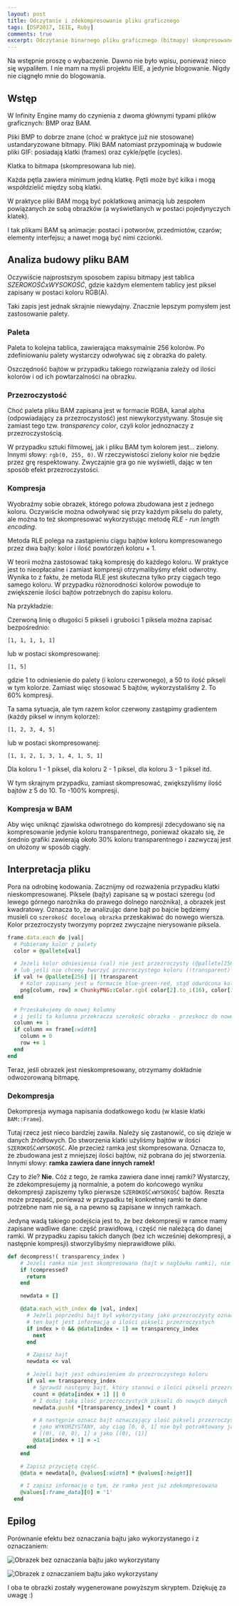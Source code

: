 ```yaml
---
layout: post
title: Odczytanie i zdekompresowanie pliku graficznego
tags: [DSP2017, IEIE, Ruby]
comments: true
excerpt: Odczytanie binarnego pliku graficznego (bitmapy) skompresowanego metodą RLE (run length encoding).
---
```


Na wstępnie proszę o wybaczenie. Dawno nie było wpisu, ponieważ nieco się wypaliłem.
I nie mam na myśli projektu IEIE, a jedynie blogowanie. Nigdy nie ciągnęło mnie do blogowania.

## Wstęp

W Infinity Engine mamy do czynienia z dwoma głównymi typami plików graficznych: BMP oraz BAM.

Pliki BMP to dobrze znane (choć w praktyce już nie stosowane) ustandaryzowane bitmapy. Pliki BAM natomiast przypominają w budowie pliki GIF: posiadają klatki (frames) oraz cykle/pętle (cycles). 

Klatka to bitmapa (skompresowana lub nie).

Każda pętla zawiera minimum jedną klatkę. Pętli może być kilka i mogą współdzielić między sobą klatki.

W praktyce pliki BAM mogą być poklatkową animacją lub zespołem powiązanych ze sobą obrazków (a wyświetlanych w postaci pojedynyczych klatek).

I tak plikami BAM są animacje: postaci i potworów, przedmiotów, czarów; elementy interfejsu; a nawet mogą być nimi czcionki.

## Analiza budowy pliku BAM

Oczywiście najprostszym sposobem zapisu bitmapy jest tablica *SZEROKOŚĆxWYSOKOŚĆ*, gdzie każdym elementem tablicy jest piksel zapisany w postaci koloru RGB(A).

Taki zapis jest jednak skrajnie niewydajny. Znacznie lepszym pomysłem jest zastosowanie palety.

### Paleta

Paleta to kolejna tablica, zawierająca maksymalnie 256 kolorów. Po zdefiniowaniu palety wystarczy odwoływać się z obrazka do palety.

Oszczędność bajtów w przypadku takiego rozwiązania zależy od ilości kolorów i od ich powtarzalności na obrazku.

### Przezroczystość

Choć paleta pliku BAM zapisana jest w formacie RGBA, kanał alpha (odpowiadający za przezroczystość) jest niewykorzystywany. Stosuje się zamiast tego tzw. *transparency color*, czyli kolor jednoznaczy z przezroczystością.

W przypadku sztuki filmowej, jak i pliku BAM tym kolorem jest... zielony. Innymi słowy: `rgb(0, 255, 0)`. W rzeczywistości zielony kolor nie będzie przez grę respektowany. Zwyczajnie gra go nie wyświetli, dając w ten sposób efekt przezroczystości.

### Kompresja

Wyobraźmy sobie obrazek, którego połowa zbudowana jest z jednego koloru. Oczywiście można odwoływać się przy każdym pikselu do palety, ale można to też skompresować wykorzystując metodę *RLE - run length encoding*.

Metoda RLE polega na zastąpieniu ciągu bajtów koloru kompresowanego przez dwa bajty: kolor i ilość powtórzeń koloru + 1.

W teorii można zastosować taką kompresję do każdego koloru. W praktyce jest to nieopłacalne i zamiast kompresji otrzymalibyśmy efekt odwrotny. Wynika to z faktu, że metoda RLE jest skuteczna tylko przy ciągach tego samego koloru. W przypadku różnorodności kolorów powoduje to zwiększenie ilości bajtów potrzebnych do zapisu koloru.

Na przykładzie:

Czerwoną linię o długości 5 pikseli i grubości 1 piksela można zapisać bezpośrednio:

```
[1, 1, 1, 1, 1]
```

lub w postaci skompresowanej:

```
[1, 5]
```

gdzie 1 to odniesienie do palety (i koloru czerwonego), a 50 to ilość pikseli w tym kolorze. Zamiast więc stosować 5 bajtów, wykorzystaliśmy 2. To 60% kompresji.

Ta sama sytuacja, ale tym razem kolor czerwony zastąpimy gradientem (każdy piksel w innym kolorze):

```
[1, 2, 3, 4, 5]
```

lub w postaci skompresowanej:

```
[1, 1, 2, 1, 3, 1, 4, 1, 5, 1]
```

Dla koloru 1 - 1 piksel, dla koloru 2 - 1 piksel, dla koloru 3 - 1 piksel itd.

W tym skrajnym przypadku, zamiast skompresować, zwiększyliśmy ilość bajtów z 5 do 10. To -100% kompresji.

### Kompresja w BAM

Aby więc uniknąć zjawiska odwrotnego do kompresji zdecydowano się na kompresowanie jedynie koloru transparentnego, ponieważ okazało się, że średnio grafiki zawierają około 30% koloru transparentnego i zazwyczaj jest on ułożony w sposób ciągły.

## Interpretacja pliku

Pora na odrobinę kodowania. Zacznijmy od rozważenia przypadku klatki nieskompresowanej. Piksele (bajty) zapisane są w postaci szeregu (od lewego górnego narożnika do prawego dolnego narożnika), a obrazek jest kwadratowy. Oznacza to, że analizując dane bajt po bajcie będziemy musieli co `szerokość docelową obrazka` przeskakiwać do nowego wiersza. Kolor przezroczysty tworzymy poprzez zwyczajne nierysowanie piksela.

```ruby
frame.data.each do |val|
  # Pobieramy kolor z palety
  color = @pallete[val]

  # Jeżeli kolor odniesienia (val) nie jest przezroczysty (@pallete[256])
  # lub jeśli nie chcemy tworzyć przezroczystego koloru (!transparent)
  if val != @pallete[256] || !transparent
    # Kolor zapisany jest w formacie blue-green-red, stąd odwrócona kolejność kolorów
    png[column, row] = ChunkyPNG::Color.rgb( color[2].to_i(16), color[1].to_i(16), color[0].to_i(16) )
  end

  # Przeskakujemy do nowej kolumny
  # i jeśli ta kolumna przekracza szerokość obrazka - przeskocz do nowego wiersza, do kolumny 0
  column += 1
  if column == frame[:width]
    column = 0
    row += 1
  end
end
```

Teraz, jeśli obrazek jest nieskompresowany, otrzymamy dokładnie odwozorowaną bitmapę.

### Dekompresja

Dekompresja wymaga napisania dodatkowego kodu (w klasie klatki `BAM::Frame`).

Tutaj rzecz jest nieco bardziej zawiła. Należy się zastanowić, co się dzieje w danych źródłowych. Do stworzenia klatki użyliśmy bajtów w ilości `SZEROKOŚĆxWYSOKOŚĆ`. Ale przecież ramka jest skompresowana. Oznacza to, że zbudowana jest z mniejszej ilości bajtów, niż pobrana do jej stworzenia. Innymi słowy: **ramka zawiera dane innych ramek!**

Czy to źle? **Nie**. Cóż z tego, że ramka zawiera dane innej ramki? Wystarczy, że zdekompresujemy ją normalnie, a potem do końcowego wyniku dekompresji zapiszemy tylko pierwsze `SZEROKOŚĆxWYSOKOŚĆ` bajtów. Reszta może przepaść, ponieważ w przypadku tej konkretnej ramki te dane potrzebne nam nie są, a na pewno są zapisane w innych ramkach.

Jedyną wadą takiego podejścia jest to, że bez dekompresji w ramce mamy zapisane wadliwe dane: część prawidłową, i część nie należącą do danej ramki. W przypadku zapisu takich danych (bez ich wcześniej dekompresji, a następnie kompresji) stworzylibyśmy nieprawidłowe pliki.

```ruby
def decompress!( transparency_index )
    # Jeżeli ramka nie jest skompresowana (bajt w nagłówku ramki), nie dekompresuj
    if !compressed?
      return
    end

    newdata = []

    @data.each_with_index do |val, index|
      # Jeżeli poprzedni bajt był wykorzystany jako przezroczysty oznacza to, że
      # ten bajt jest informacją o ilości pikseli przezroczystych
      if index > 0 && @data[index - 1] == transparency_index
        next
      end

      # Zapisz bajt
      newdata << val

      # Jeżeli bajt jest odniesieniem do przezroczystego koloru
      if val == transparency_index
        # Sprawdź następny bajt, który stanowi o ilości pikseli przezroczystych
        count = @data[index + 1] || 0
        # I dodaj taką ilość przezroczystych pikseli do nowych danych
        newdata.push( *[transparency_index] * count )

        # A następnie oznacz bajt oznaczający ilość pikseli przezroczystych
        # jako WYKORZYSTANY, aby ciąg [0, 0, 1] nie był potraktowany jako:
        # [(0), (0, 0), 1] a jako [(0), (1)]
        @data[index + 1] = -1
      end
    end

    # Zapisz przyciętą część.
    @data = newdata[0, @values[:width] * @values[:height]]

    # I zapisz informację o tym, że ramka jest już zdekompresowana
    @values[:frame_data][0] = '1'
  end
```

## Epilog

Porównanie efektu bez oznaczania bajtu jako wykorzystanego i z oznaczaniem:

![Obrazek bez oznaczania bajtu jako wykorzystany](http://i.imgur.com/Ovw8o14.png)

![Obrazek z oznaczaniem bajtu jako wykorzystany](http://i.imgur.com/r2otWeL.png)

I oba te obrazki zostały wygenerowane powyższym skryptem. Dziękuję za uwagę :)
